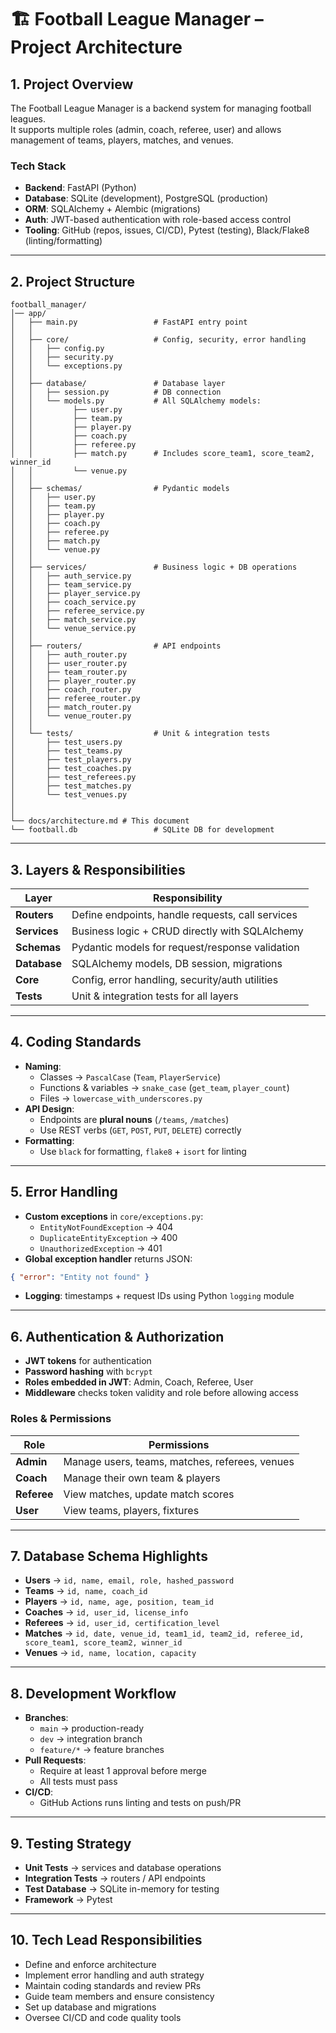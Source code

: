 
# 🏗️ Football League Manager – Project Architecture

## 1. Project Overview
The Football League Manager is a backend system for managing football leagues.  
It supports multiple roles (admin, coach, referee, user) and allows management of teams, players, matches, and venues.

### Tech Stack
- **Backend**: FastAPI (Python)
- **Database**: SQLite (development), PostgreSQL (production)
- **ORM**: SQLAlchemy + Alembic (migrations)
- **Auth**: JWT-based authentication with role-based access control
- **Tooling**: GitHub (repos, issues, CI/CD), Pytest (testing), Black/Flake8 (linting/formatting)

---

## 2. Project Structure
```
football_manager/
│── app/
│   ├── main.py                 # FastAPI entry point
│   │
│   ├── core/                   # Config, security, error handling
│   │   ├── config.py
│   │   ├── security.py
│   │   └── exceptions.py
│   │
│   ├── database/               # Database layer
│   │   ├── session.py          # DB connection
│   │   └── models.py           # All SQLAlchemy models:
│   │         ├── user.py
│   │         ├── team.py
│   │         ├── player.py
│   │         ├── coach.py
│   │         ├── referee.py
│   │         ├── match.py      # Includes score_team1, score_team2, winner_id
│   │         └── venue.py
│   │
│   ├── schemas/                # Pydantic models
│   │   ├── user.py
│   │   ├── team.py
│   │   ├── player.py
│   │   ├── coach.py
│   │   ├── referee.py
│   │   ├── match.py
│   │   └── venue.py
│   │
│   ├── services/               # Business logic + DB operations
│   │   ├── auth_service.py
│   │   ├── team_service.py
│   │   ├── player_service.py
│   │   ├── coach_service.py
│   │   ├── referee_service.py
│   │   ├── match_service.py
│   │   └── venue_service.py
│   │
│   ├── routers/                # API endpoints
│   │   ├── auth_router.py
│   │   ├── user_router.py
│   │   ├── team_router.py
│   │   ├── player_router.py
│   │   ├── coach_router.py
│   │   ├── referee_router.py
│   │   ├── match_router.py
│   │   └── venue_router.py
│   │
│   └── tests/                  # Unit & integration tests
│       ├── test_users.py
│       ├── test_teams.py
│       ├── test_players.py
│       ├── test_coaches.py
│       ├── test_referees.py
│       ├── test_matches.py
│       └── test_venues.py
│
│
└── docs/architecture.md # This document
└── football.db                 # SQLite DB for development
```

---

## 3. Layers & Responsibilities
| Layer       | Responsibility |
|------------|----------------|
| **Routers** | Define endpoints, handle requests, call services |
| **Services** | Business logic + CRUD directly with SQLAlchemy |
| **Schemas** | Pydantic models for request/response validation |
| **Database** | SQLAlchemy models, DB session, migrations |
| **Core** | Config, error handling, security/auth utilities |
| **Tests** | Unit & integration tests for all layers |

---

## 4. Coding Standards
- **Naming**:
  - Classes → `PascalCase` (`Team`, `PlayerService`)
  - Functions & variables → `snake_case` (`get_team`, `player_count`)
  - Files → `lowercase_with_underscores.py`
- **API Design**:
  - Endpoints are **plural nouns** (`/teams`, `/matches`)
  - Use REST verbs (`GET`, `POST`, `PUT`, `DELETE`) correctly
- **Formatting**:
  - Use `black` for formatting, `flake8` + `isort` for linting

---

## 5. Error Handling
- **Custom exceptions** in `core/exceptions.py`:
  - `EntityNotFoundException` → 404
  - `DuplicateEntityException` → 400
  - `UnauthorizedException` → 401
- **Global exception handler** returns JSON:
```json
{ "error": "Entity not found" }
```
- **Logging**: timestamps + request IDs using Python `logging` module

---

## 6. Authentication & Authorization
- **JWT tokens** for authentication
- **Password hashing** with `bcrypt`
- **Roles embedded in JWT**: Admin, Coach, Referee, User
- **Middleware** checks token validity and role before allowing access

### Roles & Permissions
| Role      | Permissions |
|-----------|-------------|
| **Admin** | Manage users, teams, matches, referees, venues |
| **Coach** | Manage their own team & players |
| **Referee** | View matches, update match scores |
| **User** | View teams, players, fixtures |

---

## 7. Database Schema Highlights
- **Users** → `id, name, email, role, hashed_password`
- **Teams** → `id, name, coach_id`
- **Players** → `id, name, age, position, team_id`
- **Coaches** → `id, user_id, license_info`
- **Referees** → `id, user_id, certification_level`
- **Matches** → `id, date, venue_id, team1_id, team2_id, referee_id, score_team1, score_team2, winner_id`
- **Venues** → `id, name, location, capacity`

---

## 8. Development Workflow
- **Branches**:
  - `main` → production-ready
  - `dev` → integration branch
  - `feature/*` → feature branches
- **Pull Requests**:
  - Require at least 1 approval before merge
  - All tests must pass
- **CI/CD**:
  - GitHub Actions runs linting and tests on push/PR

---

## 9. Testing Strategy
- **Unit Tests** → services and database operations
- **Integration Tests** → routers / API endpoints
- **Test Database** → SQLite in-memory for testing
- **Framework** → Pytest

---

## 10. Tech Lead Responsibilities
- Define and enforce architecture
- Implement error handling and auth strategy
- Maintain coding standards and review PRs
- Guide team members and ensure consistency
- Set up database and migrations
- Oversee CI/CD and code quality tools


